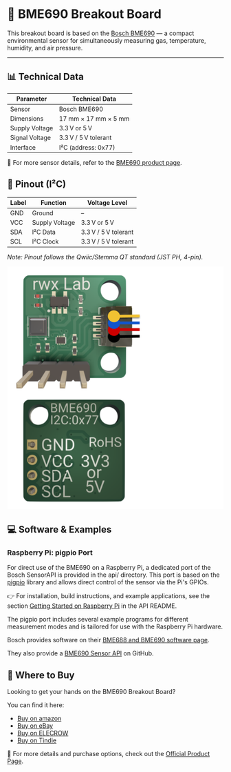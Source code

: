 # 🌱 BME690 Breakout Board

This breakout board is based on the [Bosch BME690](https://www.bosch-sensortec.com/products/environmental-sensors/gas-sensors/bme690/#description) — a compact environmental sensor for simultaneously measuring gas, temperature, humidity, and air pressure.

---

## 📊 Technical Data

| Parameter         | Technical Data               |
|-------------------|------------------------------|
| Sensor            | Bosch BME690                 |
| Dimensions        | 17 mm × 17 mm × 5 mm         |
| Supply Voltage    | 3.3 V or 5 V                 |
| Signal Voltage    | 3.3 V / 5 V tolerant         |
| Interface         | I²C (address: 0x77)          |

🔗 For more sensor details, refer to the [BME690 product page](https://www.bosch-sensortec.com/products/environmental-sensors/gas-sensors/bme690/#description).

## 🔌 Pinout (I²C)

| Label | Function        | Voltage Level        |
|-------|------------------|----------------------|
| GND   | Ground           | –                    |
| VCC   | Supply Voltage   | 3.3 V or 5 V         |
| SDA   | I²C Data         | 3.3 V / 5 V tolerant |
| SCL   | I²C Clock        | 3.3 V / 5 V tolerant |

*Note: Pinout follows the Qwiic/Stemma QT standard (JST PH, 4-pin).*

![Pinout](Pinout.png)

## 💻 Software & Examples

### Raspberry Pi: pigpio Port

For direct use of the BME690 on a Raspberry Pi, a dedicated port of the Bosch SensorAPI is provided in the api/ directory. This port is based on the [pigpio](http://abyz.me.uk/rpi/pigpio/) library and allows direct control of the sensor via the Pi's GPIOs.

👉 For installation, build instructions, and example applications, see the section [Getting Started on Raspberry Pi](https://github.com/rwx-Lab/bme690-breakout-board-api#) in the API README.

The pigpio port includes several example programs for different measurement modes and is tailored for use with the Raspberry Pi hardware.

Bosch provides software on their [BME688 and BME690 software page](https://www.bosch-sensortec.com/software-tools/software/bme688-and-bme690-software/).

They also provide a [BME690 Sensor API](https://github.com/boschsensortec/BME690_SensorAPI) on GitHub.

## 🛒 Where to Buy

Looking to get your hands on the BME690 Breakout Board?

You can find it here: 
- [Buy on amazon](https://amzn.eu/d/5ou4x0x)
- [Buy on eBay](https://ebay.us/m/MKWeic)
- [Buy on ELECROW](https://www.elecrow.com/bme690-breakout-board.html)
- [Buy on Tindie](https://www.tindie.com/products/rwx_lab/bme690-breakout-board/)

🔗 For more details and purchase options, check out the [Official Product Page](https://www.rwx-lab.dev/boards/bme690-breakout-board).

